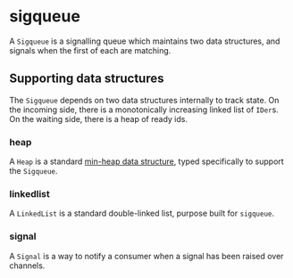 # sigqueue

A `Sigqueue` is a signalling queue which maintains two data structures, and signals when the first of each are matching.

## Supporting data structures

The `Sigqueue` depends on two data structures internally to track state.  On the incoming side, there is a monotonically increasing linked list of `IDer`s.  On the waiting side, there is a heap of ready ids.

### heap

A `Heap` is a standard [min-heap data structure](https://en.wikipedia.org/wiki/Heap_(data_structure)), typed specifically to support the `Sigqueue`.

### linkedlist

A `LinkedList` is a standard double-linked list, purpose built for `sigqueue`.

### signal

A `Signal` is a way to notify a consumer when a signal has been raised over channels.
